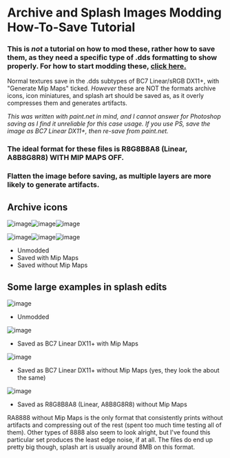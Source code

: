 # Archive and Splash Images Modding How-To-Save Tutorial

### This is *not* a tutorial on how to mod these, rather how to save them, as they need a specific type of .dds formatting to show properly. For how to start modding these, [click here.](https://github.com/SilentNightSound/GI-Model-Importer/blob/main/Guides/TextureModdingTutorial.md)

Normal textures save in the .dds subtypes of BC7 Linear/sRGB DX11+, with "Generate Mip Maps" ticked. *However* these are NOT the formats archive icons, icon miniatures, and splash art should be saved as, as it overly compresses them and generates artifacts.

_This was written with paint.net in mind, and I cannot answer for Photoshop saving as I find it unreliable for this case usage. If you use PS, save the image as BC7 Linear DX11+, then re-save from paint.net._

### The ideal format for these files is R8G8B8A8 (Linear, A8B8G8R8) WITH MIP MAPS OFF.
### Flatten the image before saving, as multiple layers are more likely to generate artifacts.

## Archive icons

![image](https://user-images.githubusercontent.com/131506884/235824355-e9a0b2de-ba45-4eb2-9ebb-735448668925.png)![image](https://user-images.githubusercontent.com/131506884/235824495-61d21717-77c2-44cf-a048-8c6eefc44ad6.png)![image](https://user-images.githubusercontent.com/131506884/235824546-8b240391-213d-4646-a9c2-67993c091256.png)

![image](https://user-images.githubusercontent.com/131506884/235815813-9365e2d7-abdd-449e-a9ce-c17b9421a83d.png)![image](https://user-images.githubusercontent.com/131506884/235815913-ac7196d8-3eb4-4648-b038-654b36a0f320.png)![image](https://user-images.githubusercontent.com/131506884/235823011-4a0b9e3f-198f-4f01-b6ac-917294034bb0.png)

- Unmodded
- Saved with Mip Maps
- Saved without Mip Maps




## Some large examples in splash edits
![image](https://user-images.githubusercontent.com/131506884/235823281-1ae3b21d-e1bc-4b92-b771-fe45d3b56097.png)

- Unmodded

![image](https://user-images.githubusercontent.com/131506884/235823486-98993b7f-cae5-4172-a7a2-e346126138d4.png)

- Saved as BC7 Linear DX11+ with Mip Maps

![image](https://user-images.githubusercontent.com/131506884/235823648-041ff228-a314-48e2-8786-be214128d9bd.png)

- Saved as BC7 Linear DX11+ without Mip Maps (yes, they look the about the same)

![image](https://user-images.githubusercontent.com/131506884/235823967-a47e634f-3a61-46a2-93b2-c90fa357b2f2.png)

- Saved as R8G8B8A8 (Linear, A8B8G8R8) without Mip Maps


RA8888 without Mip Maps is the only format that consistently prints without artifacts and compressing out of the rest (spent too much time testing all of them).
Other types of 8888 also seem to look alright, but I've found this particular set produces the least edge noise, if at all.
The files do end up pretty big though, splash art is usually around 8MB on this format.
